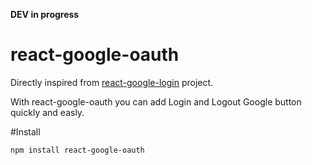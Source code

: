 

**DEV in progress**


# react-google-oauth

Directly inspired from [react-google-login](https://github.com/anthonyjgrove/react-google-login) project.

With react-google-oauth you can add Login and Logout Google button quickly and easly.



#Install

```
npm install react-google-oauth
```

    


